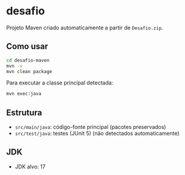 # desafio

Projeto Maven criado automaticamente a partir de `Desafio.zip`.

## Como usar

```bash
cd desafio-maven
mvn -v
mvn clean package
```

Para executar a classe principal detectada:

```bash
mvn exec:java
```

## Estrutura

- `src/main/java`: código-fonte principal (pacotes preservados)
- `src/test/java`: testes (JUnit 5) (não detectados automaticamente)

## JDK

- JDK alvo: 17
